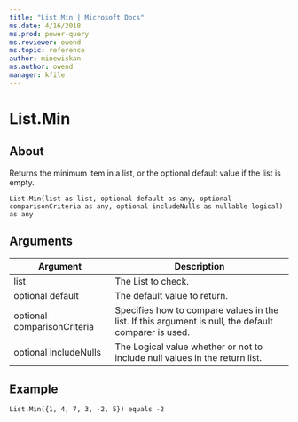 ```yaml
---
title: "List.Min | Microsoft Docs"
ms.date: 4/16/2018
ms.prod: power-query
ms.reviewer: owend
ms.topic: reference
author: minewiskan
ms.author: owend
manager: kfile
---
```

# List.Min

  
## About  
Returns the minimum item in a list, or the optional default value if the list is empty.  
  
```  
List.Min(list as list, optional default as any, optional comparisonCriteria as any, optional includeNulls as nullable logical) as any  
```  
  
## Arguments  
  
|Argument|Description|  
|------------|---------------|  
|list|The List to check.|  
|optional default|The default value to return.|  
|optional comparisonCriteria|Specifies how to compare values in the list. If this argument is null, the default comparer is used.|  
|optional includeNulls|The Logical value whether or not to include null values in the return list.|  
  
## Example  
  
```  
List.Min({1, 4, 7, 3, -2, 5}) equals -2  
```  
